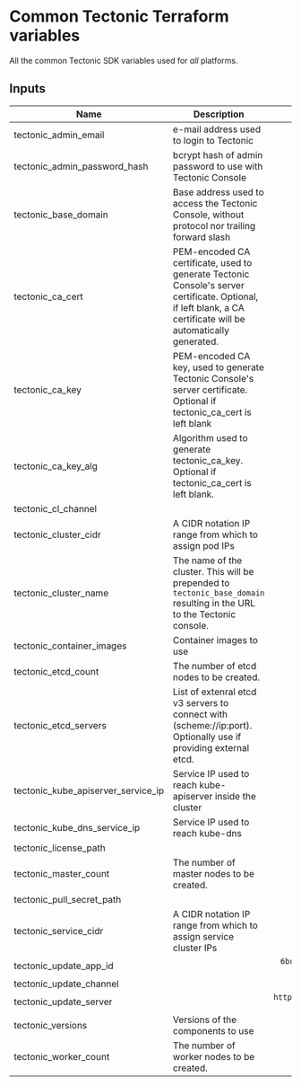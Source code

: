 # Common Tectonic Terraform variables
All the common Tectonic SDK variables used for *all* platforms.

## Inputs

| Name | Description | Default | Required |
|------|-------------|:-----:|:-----:|
| tectonic_admin_email | e-mail address used to login to Tectonic | - | yes |
| tectonic_admin_password_hash | bcrypt hash of admin password to use with Tectonic Console | - | yes |
| tectonic_base_domain | Base address used to access the Tectonic Console, without protocol nor trailing forward slash | - | yes |
| tectonic_ca_cert | PEM-encoded CA certificate, used to generate Tectonic Console's server certificate. Optional, if left blank, a CA certificate will be automatically generated. | - | yes |
| tectonic_ca_key | PEM-encoded CA key, used to generate Tectonic Console's server certificate. Optional if tectonic_ca_cert is left blank | - | yes |
| tectonic_ca_key_alg | Algorithm used to generate tectonic_ca_key. Optional if tectonic_ca_cert is left blank. | `RSA` | no |
| tectonic_cl_channel |  | `stable` | no |
| tectonic_cluster_cidr | A CIDR notation IP range from which to assign pod IPs | `10.2.0.0/16` | no |
| tectonic_cluster_name | The name of the cluster. This will be prepended to `tectonic_base_domain` resulting in the URL to the Tectonic console. | - | yes |
| tectonic_container_images | Container images to use | `<map>` | no |
| tectonic_etcd_count | The number of etcd nodes to be created. | `1` | no |
| tectonic_etcd_servers | List of extenral etcd v3 servers to connect with (scheme://ip:port). Optionally use if providing external etcd. | - | yes |
| tectonic_kube_apiserver_service_ip | Service IP used to reach kube-apiserver inside the cluster | `10.3.0.1` | no |
| tectonic_kube_dns_service_ip | Service IP used to reach kube-dns | `10.3.0.10` | no |
| tectonic_license_path |  | - | yes |
| tectonic_master_count | The number of master nodes to be created. | `1` | no |
| tectonic_pull_secret_path |  | - | yes |
| tectonic_service_cidr | A CIDR notation IP range from which to assign service cluster IPs | `10.3.0.0/16` | no |
| tectonic_update_app_id |  | `6bc7b986-4654-4a0f-94b3-84ce6feb1db4` | no |
| tectonic_update_channel |  | `tectonic-1.5` | no |
| tectonic_update_server |  | `https://public.update.core-os.net` | no |
| tectonic_versions | Versions of the components to use | `<map>` | no |
| tectonic_worker_count | The number of worker nodes to be created. | `3` | no |

